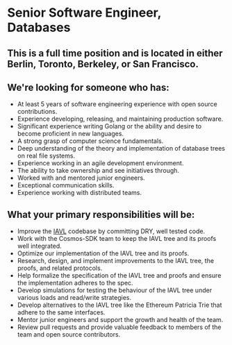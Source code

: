 # Senior Software Engineer, Databases

## This is a full time position and is located in either Berlin, Toronto, Berkeley, or San Francisco.

## We're looking for someone who has:
* At least 5 years of software engineering experience with open source contributions.
* Experience developing, releasing, and maintaining production software.
* Significant experience writing Golang or the ability and desire to become proficient in new languages.
* A strong grasp of computer science fundamentals.
* Deep understanding of the theory and implementation of database trees on real file systems.
* Experience working in an agile development environment.
* The ability to take ownership and see initiatives through.
* Worked with and mentored junior engineers.
* Exceptional communication skills.
* Experience working with distributed teams.

## What your primary responsibilities will be:
* Improve the [IAVL](https://github.com/tendermint/iavl) codebase by committing DRY, well tested code.
* Work with the Cosmos-SDK team to keep the IAVL tree and its proofs well integrated.
* Optimize our implementation of the IAVL tree and its proofs.
* Research, design, and implement improvements to the IAVL tree, the proofs, and related protocols.
* Help formalize the specification of the IAVL tree and proofs and ensure the implementation adheres to the spec.
* Develop simulations for testing the behaviour of the IAVL tree under various loads and read/write strategies.
* Develop alternatives to the IAVL tree like the Ethereum Patricia Trie that adhere to the same interfaces.
* Mentor junior engineers and support the growth and health of the team.
* Review pull requests and provide valuable feedback to members of the team and open source contributors.

